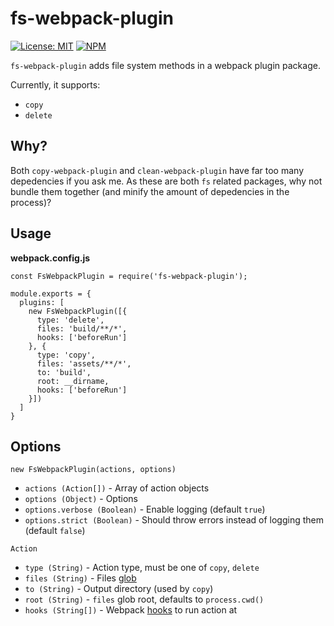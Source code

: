 # fs-webpack-plugin

[![License: MIT](https://img.shields.io/badge/License-MIT-blue.svg)](https://www.gnu.org/licenses/gpl-3.0)
[![NPM](https://img.shields.io/npm/v/fs-webpack-plugin?label=npm)](https://www.npmjs.com/package/fs-webpack-plugin)

`fs-webpack-plugin` adds file system methods in a webpack plugin package.

Currently, it supports:

 - `copy`
 - `delete`

## Why?

Both `copy-webpack-plugin` and `clean-webpack-plugin` have far too many depedencies if you ask me. As these are both `fs` related packages, why not bundle them together (and minify the amount of depedencies in the process)?

## Usage

<b>webpack.config.js</b>

```JS
const FsWebpackPlugin = require('fs-webpack-plugin');

module.exports = {
  plugins: [
    new FsWebpackPlugin([{
      type: 'delete',
      files: 'build/**/*',
      hooks: ['beforeRun']
    }, {
      type: 'copy',
      files: 'assets/**/*',
      to: 'build',
      root: __dirname,
      hooks: ['beforeRun']
    }])
  ]
}
```

## Options

`new FsWebpackPlugin(actions, options)` 

 - `actions (Action[])` - Array of action objects
 - `options (Object)` - Options
 - `options.verbose (Boolean)` - Enable logging (default `true`)
 - `options.strict (Boolean)` - Should throw errors instead of logging them (default `false`)

`Action`

 - `type (String)` - Action type, must be one of `copy`, `delete`
 - `files (String)` - Files [glob](https://en.wikipedia.org/wiki/Glob_(programming))
 - `to (String)` - Output directory (used by `copy`)
 - `root (String)` - `files` glob root, defaults to `process.cwd()`
 - `hooks (String[])` - Webpack [hooks](https://webpack.js.org/api/compiler-hooks/#hooks) to run action at
